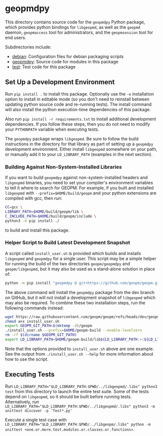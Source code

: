 # geopmdpy

This directory contains source code for the `geopmdpy` Python package, which
provides python bindings for `libgeopmd`, as well as the `geopmd` daemon,
`geopmaccess` tool for administrators, and the `geopmsession` tool for end
users.

Subdirectories include:

* [debian](debian): Configuration files for debian packaging scripts
* [geopmdpy](geopmdpy): Source code for modules in this package
* [test](test): Test code for this package

## Set Up a Development Environment

Run `pip install .` to install this package. Optionally use the `-e`
installation option to install in editable mode (so you don't need to reinstall
between updating python source code and re-running tests). The install command
will also install the python execution-time dependencies of this package.

Also run `pip install -r requirements.txt` to install additional development
dependencies. If you follow these steps, then you do not need to modify your
`PYTHONPATH` variable when executing tests.

The `geopmdpy` package wraps `libgeopmd`. Be sure to follow the build
instructions in the directory for that library as part of setting up a `geopmdpy`
development environment. Either install `libgeopmd` somewhere on your path, or
manually add it to your `LD_LIBRARY_PATH` (examples in the next section).

### Building Against Non-System-Installed Libraries

If you want to build `geopmdpy` against non-system-installed headers and ``libgeopmd``
binaries, you need to set your compiler's environment variables to tell it
where to search for GEOPM. For example, if you built and installed ``libgeopmd``
with ``--prefix=$HOME/build/geopm`` and your python extensions are compiled
with gcc, then run:

```bash
CC=gcc \
LIBRARY_PATH=$HOME/build/geopm/lib \
C_INCLUDE_PATH=$HOME/build/geopm/include \
python3 -m pip install ./

```

to build and install this package.

### Helper Script to Build Latest Development Snapshot

A script called `install_user.sh` is provided which builds and installs
`libgeopmd` and `geopmdpy` for a single user.  This script may be a simple helper for
running the build of the two directories `geopm/geopmdpy` and `geopm/libgeopmd`, but
it may also be used as a stand-alone solution in place of:

```bash
python -m pip install "geopmdpy @ git+https://github.com/geopm/geopm.git#subdirectory=geopmdpy"

```

The above command will install the `geopmdpy` package from the dev branch on
GitHub, but it will not install a development snapshot of `libgeopmd` which may
also be required.  To combine these two installation steps, run the following
commands instead:

```bash
wget https://raw.githubusercontent.com/geopm/geopm/refs/heads/dev/geopmdpy/install_user.sh
chmod a+x install_user.sh
export GEOPM_GIT_PATH=$(mktemp -d)/geopm
./install_user.sh --prefix=$HOME/geopm-build --enable-levelzero
rm -rf $(dirname $GEOPM_GIT_PATH)
export LD_LIBRARY_PATH=$HOME/geopm-build/lib${LD_LIBRARY_PATH:+:${LD_LIBRARY_PATH}}

```

Note that the options provided to `install_user.sh` above are one example.  See
the output from `./install_user.sh --help` for more information about how to use
the script.

## Executing Tests

Run `LD_LIBRARY_PATH="$LD_LIBRARY_PATH:$PWD/../libgeopmd/.libs" python3 test`
from this directory to launch the entire test suite. Some of the tests depend
on `libgeopmd`, so it should be built before running tests.  Alternatively, run
`LD_LIBRARY_PATH="$LD_LIBRARY_PATH:$PWD/../libgeopmd/.libs" python3 -m unittest discover -p 'Test*.py'`

Execute a single test case with
`LD_LIBRARY_PATH="$LD_LIBRARY_PATH:$PWD/../libgeopm/.libs" python -m unittest <one.or.more.test.modules.or.classes.or.functions>`.
